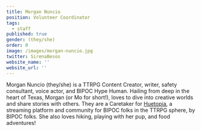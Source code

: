 ```yaml
---
title: Morgan Nuncio
position: Volunteer Coordinator
tags:
  - staff
published: true
gender: (they/she)
order: 0
image: /images/morgan-nuncio.jpg
twitter: SirenaBesos
website_name: ''
website_url: ''
---
```


Morgan Nuncio (they/she) is a TTRPG Content Creator, writer, safety consultant, voice actor, and BIPOC Hype Human. Hailing from deep in the heart of Texas, Morgan (or Mo for short!), loves to dive into creative worlds and share stories with others. They are a Caretaker for [Huetopia](https://twitter.com/huetopiatv), a streaming platform and community for BIPOC folks in the TTRPG sphere, by BIPOC folks. She also loves hiking, playing with her pup, and food adventures!
